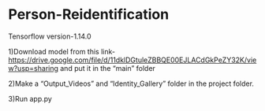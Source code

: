 # Person-Reidentification
Tensorflow version-1.14.0

1)Download model from this link- https://drive.google.com/file/d/11dklDGtuleZBBQE00EJLACdGkPeZY32K/view?usp=sharing   and put it in the “main” folder

2)Make a “Output_Videos” and “Identity_Gallery” folder in the project folder.

3)Run app.py
